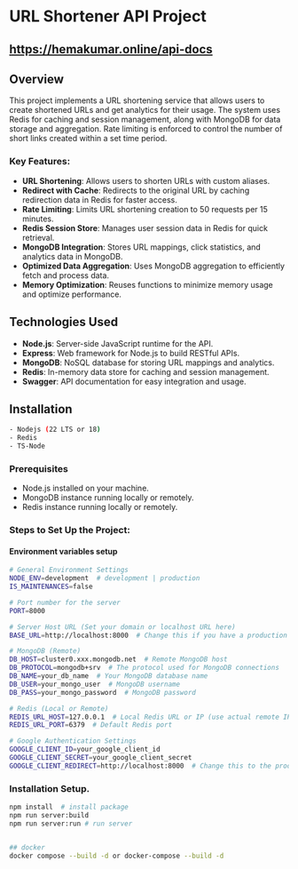 # URL Shortener API Project

## https://hemakumar.online/api-docs


## Overview

This project implements a URL shortening service that allows users to create shortened URLs and get analytics for their usage. The system uses Redis for caching and session management, along with MongoDB for data storage and aggregation. Rate limiting is enforced to control the number of short links created within a set time period.

### Key Features:
- **URL Shortening**: Allows users to shorten URLs with custom aliases.
- **Redirect with Cache**: Redirects to the original URL by caching redirection data in Redis for faster access.
- **Rate Limiting**: Limits URL shortening creation to 50 requests per 15 minutes.
- **Redis Session Store**: Manages user session data in Redis for quick retrieval.
- **MongoDB Integration**: Stores URL mappings, click statistics, and analytics data in MongoDB.
- **Optimized Data Aggregation**: Uses MongoDB aggregation to efficiently fetch and process data.
- **Memory Optimization**: Reuses functions to minimize memory usage and optimize performance.

## Technologies Used

- **Node.js**: Server-side JavaScript runtime for the API.
- **Express**: Web framework for Node.js to build RESTful APIs.
- **MongoDB**: NoSQL database for storing URL mappings and analytics.
- **Redis**: In-memory data store for caching and session management.
- **Swagger**: API documentation for easy integration and usage.

## Installation

```sh
- Nodejs (22 LTS or 18)
- Redis
- TS-Node
```


### Prerequisites
- Node.js installed on your machine.
- MongoDB instance running locally or remotely.
- Redis instance running locally or remotely.

### Steps to Set Up the Project:

#### Environment variables setup

```sh
# General Environment Settings
NODE_ENV=development  # development | production
IS_MAINTENANCES=false

# Port number for the server
PORT=8000

# Server Host URL (Set your domain or localhost URL here)
BASE_URL=http://localhost:8000  # Change this if you have a production URL

# MongoDB (Remote)
DB_HOST=cluster0.xxx.mongodb.net  # Remote MongoDB host
DB_PROTOCOL=mongodb+srv  # The protocol used for MongoDB connections
DB_NAME=your_db_name  # Your MongoDB database name
DB_USER=your_mongo_user  # MongoDB username
DB_PASS=your_mongo_password  # MongoDB password

# Redis (Local or Remote)
REDIS_URL_HOST=127.0.0.1  # Local Redis URL or IP (use actual remote IP if Redis is remote)
REDIS_URL_PORT=6379  # Default Redis port

# Google Authentication Settings
GOOGLE_CLIENT_ID=your_google_client_id
GOOGLE_CLIENT_SECRET=your_google_client_secret
GOOGLE_CLIENT_REDIRECT=http://localhost:8000  # Change this to the production URL if needed


```

### Installation Setup.

```sh
npm install  # install package
npm run server:build 
npm run server:run # run server


## docker
docker compose --build -d or docker-compose --build -d
```